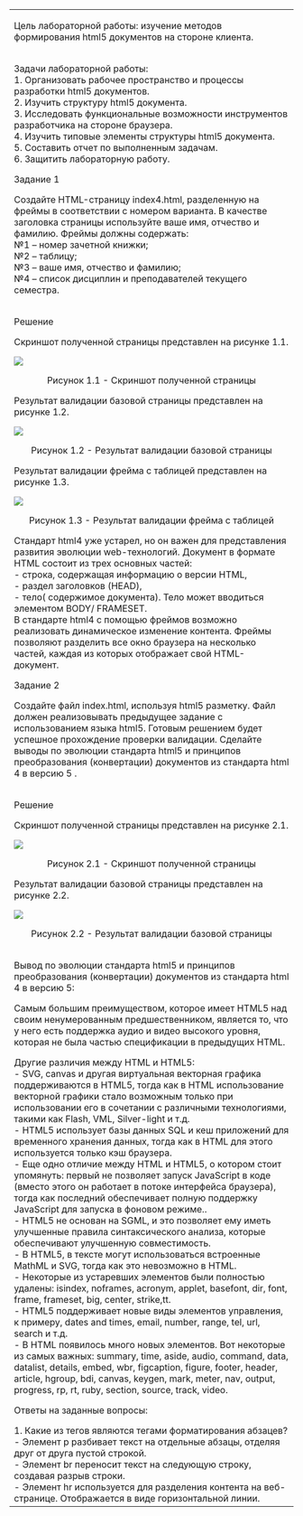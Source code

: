<table><tr><td>
    <p>Цель лабораторной работы: изучение методов формирования html5 документов на стороне клиента.</p>

<br>Задачи лабораторной работы:
<br>1.	Организовать рабочее пространство и процессы разработки html5 документов.
<br>2.	Изучить структуру html5 документа.
<br>3.	Исследовать функциональные возможности инструментов разработчика на стороне браузера.
<br>4.	Изучить типовые элементы структуры html5 документа.
<br>5.	Составить отчет по выполненным задачам.
<br>6.	Защитить лабораторную работу.
<p>Задание 1</p>
Создайте HTML-страницу index4.html, разделенную на фреймы в соответствии с номером варианта. В качестве заголовка страницы используйте ваше имя, отчество и фамилию. Фреймы должны содержать:
<br>№1 – номер зачетной книжки;
<br>№2 – таблицу;
<br>№3 – ваше имя, отчество и фамилию;
<br>№4 – список дисциплин и преподавателей текущего семестра.

<p><br>Решение</p>
<p>Скриншот полученной страницы представлен на рисунке 1.1.</p>

<img src="html4.png (file://LAPTOP-E7LA2MAM/Users/Huawei/Pictures/Screenshots/html4.png)" />



<p align="center" >Рисунок 1.1 - Скриншот полученной страницы</p>

<p>Результат валидации базовой страницы представлен на рисунке 1.2.</p>
<img src="https://drive.google.com/uc?export=view&id=1a87nwiu7OHdnzZY8DQbHWPnMSLMOf_68" />

<p align="center" >Рисунок 1.2 - Результат валидации базовой страницы</p>


<p>Результат валидации фрейма с таблицей представлен на рисунке 1.3.</p>
<img src="https://drive.google.com/uc?export=view&id=1FmUmV8LYZ4v2YuW93c7zh94RMFyb1bVc" />

<p align="center" >Рисунок 1.3 - Результат валидации фрейма с таблицей</p>


Стандарт html4 уже устарел, но он важен для представления развития эволюции web-технологий.
Документ в формате HTML состоит из трех основных частей:
<br>- строка, содержащая информацию о версии HTML,
<br>- раздел заголовков (HEAD),
<br>- тело( содержимое документа). Тело может вводиться элементом BODY/ FRAMESET.
<br>В стандарте html4 с помощью фреймов возможно реализовать динамическое изменение контента. Фреймы позволяют разделить все окно браузера на несколько частей, каждая из которых отображает свой HTML-документ.

<p>Задание 2</p>
Создайте файл index.html, используя html5 разметку. Файл должен реализовывать предыдущее задание с использованием языка html5. Готовым решением будет успешное прохождение проверки валидации. Сделайте выводы по эволюции стандарта html5 и принципов преобразования (конвертации) документов из стандарта html 4 в версию 5 .

<p><br>Решение</p>
<p>Скриншот полученной страницы представлен на рисунке 2.1.</p>

<img src="https://drive.google.com/uc?export=view&id=1EFnhwYqRaXmRb_YWQDzrHffjJNrgQKG-" />

<p align="center" >Рисунок 2.1 - Скриншот полученной страницы</p>

<p>Результат валидации базовой страницы представлен на рисунке 2.2.</p>

<img src="https://drive.google.com/uc?export=view&id=1V-fZMSlZcDdniV6hNFUWyyssz7LH7U-0" />

<p align="center" >Рисунок 2.2 - Результат валидации базовой страницы</p>

<p><br>Вывод по эволюции стандарта html5 и принципов преобразования (конвертации) документов из стандарта html 4 в версию 5:</p>
<p>Самым большим преимуществом, которое имеет HTML5 над своим ненумерованным предшественником, является то, что у него есть поддержка аудио и видео высокого уровня, которая не была частью спецификации в предыдущих HTML.<p> 
Другие различия между HTML и HTML5:
<br>	- SVG, canvas и другая виртуальная векторная графика поддерживаются в HTML5, тогда как в HTML использование векторной графики стало возможным только при использовании его в сочетании с различными технологиями, такими как Flash, VML, Silver-light и т.д.
<br>-	HTML5 использует базы данных SQL и кеш приложений для временного хранения данных, тогда как в HTML для этого используется только кэш браузера.
<br>-	Еще одно отличие между HTML и HTML5, о котором стоит упомянуть: первый не позволяет запуск JavaScript в коде (вместо этого он работает в потоке интерфейса браузера), тогда как последний обеспечивает полную поддержку JavaScript для запуска в фоновом режиме..
<br>-	HTML5 не основан на SGML, и это позволяет ему иметь улучшенные правила синтаксического анализа, которые обеспечивают улучшенную совместимость.
<br>-	В HTML5, в тексте могут использоваться встроенные MathML и SVG, тогда как это невозможно в HTML.
<br>-	Некоторые из устаревших элементов были полностью удалены: isindex, noframes, acronym, applet, basefont, dir, font, frame, frameset, big, center, strike,tt.
<br>-	HTML5 поддерживает новые виды элементов управления, к примеру, dates and times, email, number, range, tel, url, search и т.д.
<br>-	В HTML появилось много новых элементов. Вот некоторые из самых важных: summary, time, aside, audio, command, data, datalist, details, embed, wbr, figcaption, figure, footer, header, article, hgroup, bdi, canvas, keygen, mark, meter, nav, output, progress, rp, rt, ruby, section, source, track, video.
<p>Ответы на заданные вопросы:</p>
1.	Какие из тегов являются тегами форматирования абзацев?
<br>- 	Элемент p разбивает текст на отдельные абзацы, отделяя друг от друга пустой строкой. 
<br>-   Элемент br переносит текст на следующую строку, создавая разрыв строки.
<br>-  	Элемент hr используется для разделения контента на веб-странице. Отображается в виде горизонтальной линии.
</td></tr></table>

